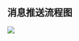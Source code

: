 ## 消息推送流程图
![](http://imgcache.tce.fsphere.cn/image/mc.qcloudimg.com/static/img/f89a41a7a88160eea9ba9990ae0771b6/image.png)

